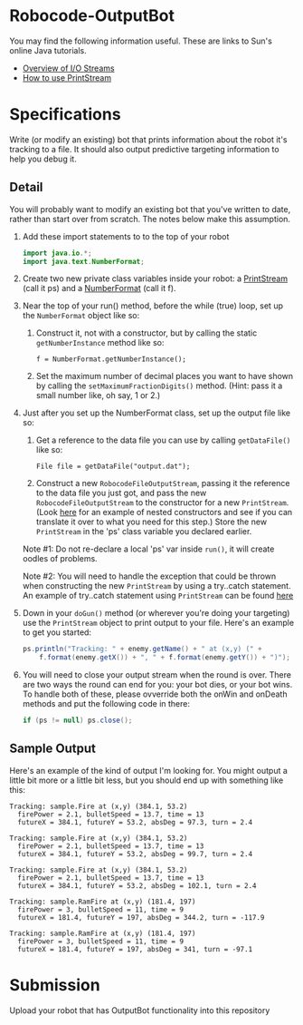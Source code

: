 # Robocode-OutputBot

You may find the following information useful. These are links to Sun's online Java tutorials.

- [Overview of I/O Streams](https://docs.oracle.com/javase/tutorial/essential/io/streams.html)
- [How to use PrintStream](http://java2s.com/Tutorials/Java/Stream_Reader_Writer/How_to_use_Java_PrintStream.htm)

# Specifications

Write (or modify an existing) bot that prints information about the robot it's tracking to a file. It should also output predictive targeting information to help you debug it.

## Detail

You will probably want to modify an existing bot that you've written to date, rather than start over from scratch. The notes below make this assumption.

1. Add these import statements to to the top of your robot

	```java
	import java.io.*;
	import java.text.NumberFormat;
	```
	
2. Create two new private class variables inside your robot: a [PrintStream](https://docs.oracle.com/javase/7/docs/api/java/io/PrintStream.html) (call it ps) and a [NumberFormat](https://docs.oracle.com/javase/7/docs/api/java/text/NumberFormat.html) (call it f).
3. Near the top of your run() method, before the while (true) loop, set up the `NumberFormat` object like so:
    1. Construct it, not with a constructor, but by calling the static `getNumberInstance` method like so:
        ```
        f = NumberFormat.getNumberInstance();
        ```
    2. Set the maximum number of decimal places you want to have shown by calling the `setMaximumFractionDigits()` method. 	(Hint: pass it a small number like, oh say, 1 or 2.)
4. Just after you set up the NumberFormat class, set up the output file like so:
	1. Get a reference to the data file you can use by calling `getDataFile()` like so:
		```
		File file = getDataFile("output.dat");
		```
	2. Construct a new `RobocodeFileOutputStream`, passing it the reference to the data file you just got, and pass the new `RobocodeFileOutputStream` to the constructor for a new `PrintStream`. (Look [here](https://docs.oracle.com/javase/tutorial/essential/io/datastreams.html) for an example of nested constructors and see if you can translate it over to what you need for this step.) Store the new `PrintStream` in the 'ps' class variable you declared earlier.
	
	Note #1: Do not re-declare a local 'ps' var inside `run()`, it will create oodles of problems.

	Note #2: You will need to handle the exception that could be thrown when constructing the new `PrintStream` by using a try..catch statement. An example of try..catch statement using `PrintStream` can be found [here](http://java2s.com/Tutorials/Java/Stream_Reader_Writer/How_to_use_Java_PrintStream.htm)

5. Down in your `doGun()` method (or wherever you're doing your targeting) use the `PrintStream` object to print output to your file. Here's an example to get you started:
	```java
	ps.println("Tracking: " + enemy.getName() + " at (x,y) (" + 
		f.format(enemy.getX()) + ", " + f.format(enemy.getY()) + ")");
	```
	
6. You will need to close your output stream when the round is over. There are two ways the round can end for you: your bot dies, or your bot wins. To handle both of these, please ovverride both the onWin and onDeath methods and put the following code in there:
	```java
	if (ps != null) ps.close();
	```

## Sample Output

Here's an example of the kind of output I'm looking for. You might output a little bit more or a little bit less, but you should end up with something like this:

```
Tracking: sample.Fire at (x,y) (384.1, 53.2)
  firePower = 2.1, bulletSpeed = 13.7, time = 13
  futureX = 384.1, futureY = 53.2, absDeg = 97.3, turn = 2.4

Tracking: sample.Fire at (x,y) (384.1, 53.2)
  firePower = 2.1, bulletSpeed = 13.7, time = 13
  futureX = 384.1, futureY = 53.2, absDeg = 99.7, turn = 2.4

Tracking: sample.Fire at (x,y) (384.1, 53.2)
  firePower = 2.1, bulletSpeed = 13.7, time = 13
  futureX = 384.1, futureY = 53.2, absDeg = 102.1, turn = 2.4

Tracking: sample.RamFire at (x,y) (181.4, 197)
  firePower = 3, bulletSpeed = 11, time = 9
  futureX = 181.4, futureY = 197, absDeg = 344.2, turn = -117.9

Tracking: sample.RamFire at (x,y) (181.4, 197)
  firePower = 3, bulletSpeed = 11, time = 9
  futureX = 181.4, futureY = 197, absDeg = 341, turn = -97.1

```
# Submission 

Upload your robot that has OutputBot functionality into this repository
